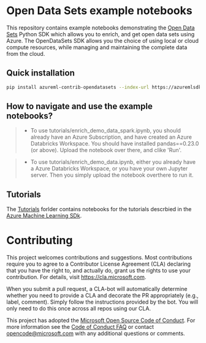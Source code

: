 # Open Data Sets example notebooks

This repository contains example notebooks demonstrating the [Open Data Sets](https://azure.microsoft.com/en-us/services/opendatasets/) Python SDK which allows you to enrich, and get open data sets using Azure.  The OpenDataSets SDK allows you the choice of using local or cloud compute resources, while managing and maintaining the complete data from the cloud.

## Quick installation
```sh
pip install azureml-contrib-opendatasets --index-url https://azuremlsdktestpypi.azureedge.net/sdk-release/master/588E708E0DF342C4A80BD954289657CF --extra-index-url https://pypi.python.org/simple
```

## How to navigate and use the example notebooks?

> * To use tutorials/enrich_demo_data_spark.ipynb, you should already have an Azure Subscription, and have created an
>   Azure Databricks Workspace. You should have installed pandas==0.23.0 (or above). Upload the notebook over there, and
>   clike 'Run'.

> * To use tutorials/enrich_demo_data.ipynb, either you already have a Azure Databricks Workspace, or you have your own
>   Jupyter server. Then you simply upload the notebook overthere to run it.


## Tutorials

The [Tutorials](./tutorials) forlder contains notebooks for the tutorials descrbied in the [Azure Machine Learning
SDk](https://review.docs.microsoft.com/en-us/python/api/azureml-contrib-opendatasets/?view=azure-ml-py&branch=dev-azureml).

# Contributing

This project welcomes contributions and suggestions.  Most contributions require you to agree to a
Contributor License Agreement (CLA) declaring that you have the right to, and actually do, grant us
the rights to use your contribution. For details, visit https://cla.microsoft.com.

When you submit a pull request, a CLA-bot will automatically determine whether you need to provide
a CLA and decorate the PR appropriately (e.g., label, comment). Simply follow the instructions
provided by the bot. You will only need to do this once across all repos using our CLA.

This project has adopted the [Microsoft Open Source Code of Conduct](https://opensource.microsoft.com/codeofconduct/).
For more information see the [Code of Conduct FAQ](https://opensource.microsoft.com/codeofconduct/faq/) or
contact [opencode@microsoft.com](mailto:opencode@microsoft.com) with any additional questions or comments.
